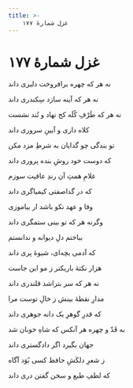 ```yaml
---
title: >-
    غزل شمارهٔ ۱۷۷
---
```

# غزل شمارهٔ ۱۷۷

<div class="b" id="bn1"><div class="m1"><p>نه هر که چهره برافروخت دلبری داند</p></div>
<div class="m2"><p>نه هر که آینه سازد سِکندری داند</p></div></div>
<div class="b" id="bn2"><div class="m1"><p>نه هر که طَرْفِ کُلَه کج نهاد و تُند نشست</p></div>
<div class="m2"><p>کلاه داری و آیینِ سروری داند</p></div></div>
<div class="b" id="bn3"><div class="m1"><p>تو بندگی چو گدایان به شرطِ مزد مکن</p></div>
<div class="m2"><p>که دوست خود روشِ بنده پروری داند</p></div></div>
<div class="b" id="bn4"><div class="m1"><p>غلامِ همتِ آن رندِ عافیت سوزم</p></div>
<div class="m2"><p>که در گداصفتی کیمیاگری داند</p></div></div>
<div class="b" id="bn5"><div class="m1"><p>وفا و عهد نکو باشد ار بیاموزی</p></div>
<div class="m2"><p>وگرنه هر که تو بینی ستمگری داند</p></div></div>
<div class="b" id="bn6"><div class="m1"><p>بباختم دلِ دیوانه و ندانستم</p></div>
<div class="m2"><p>که آدمی بچه‌ای، شیوهٔ پری داند</p></div></div>
<div class="b" id="bn7"><div class="m1"><p>هزار نکتهٔ باریکتر ز مو این جاست</p></div>
<div class="m2"><p>نه هر که سر بتراشد قلندری داند</p></div></div>
<div class="b" id="bn8"><div class="m1"><p>مدارِ نقطهٔ بینش ز خالِ توست مرا</p></div>
<div class="m2"><p>که قدرِ گوهرِ یک دانه جوهری داند</p></div></div>
<div class="b" id="bn9"><div class="m1"><p>به قَدّ و چهره هر آنکس که شاهِ خوبان شد</p></div>
<div class="m2"><p>جهان بگیرد اگر دادگستری داند</p></div></div>
<div class="b" id="bn10"><div class="m1"><p>ز شعرِ دلکَشِ حافظ کسی بُوَد آگاه</p></div>
<div class="m2"><p>که لطفِ طبع و سخن گفتن دری داند</p></div></div>
